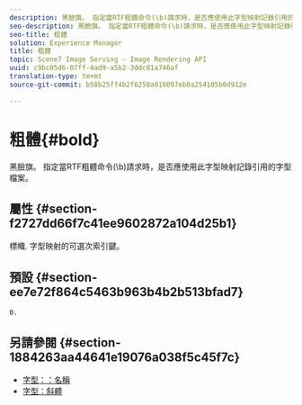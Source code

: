 ```yaml
---
description: 黑臉旗。 指定當RTF粗體命令(\b)請求時，是否應使用此字型映射記錄引用的字型檔案。
seo-description: 黑臉旗。 指定當RTF粗體命令(\b)請求時，是否應使用此字型映射記錄引用的字型檔案。
seo-title: 粗體
solution: Experience Manager
title: 粗體
topic: Scene7 Image Serving - Image Rendering API
uuid: c9bc05d6-07ff-4ad9-a5b2-3ddc81a746af
translation-type: tm+mt
source-git-commit: b58b25ff4b2f6258a010097eb0a254105b0d912e

---
```



# 粗體{#bold}

黑臉旗。 指定當RTF粗體命令(\b)請求時，是否應使用此字型映射記錄引用的字型檔案。

## 屬性 {#section-f2727dd66f7c41ee9602872a104d25b1}

標幟. 字型映射的可選次索引鍵。

## 預設 {#section-ee7e72f864c5463b963b4b2b513bfad7}

`0.`

## 另請參閱 {#section-1884263aa44641e19076a038f5c45f7c}

* [字型：：名稱](r-name-font.md#reference_C55889877DC54AABB60734DCDE86EE76)
* [字型：斜體](../../../../../is-api/image-catalog/image-serving-api-ref/c-image-catalog-reference/c-font-map-reference/r-italic-font.md#reference-dc04a532b34a41af81b0b9644acfaad6)
